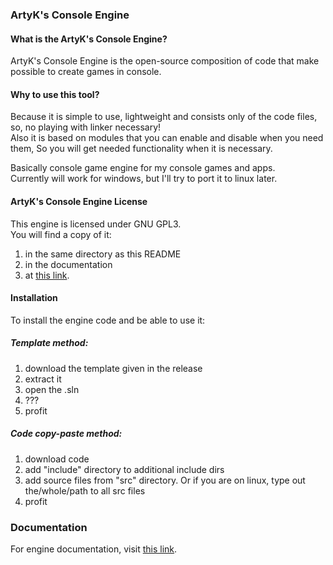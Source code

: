 ### ArtyK's Console Engine

#### What is the ArtyK's Console Engine?
ArtyK's Console Engine is the open-source composition of code that make possible to create games in console.

#### Why to use this tool?
Because it is simple to use, lightweight and consists only of the code files, so, no playing with linker necessary!  
Also it is based on modules that you can enable and disable when you need them, So you will get needed functionality when it is necessary.  

Basically console game engine for my console games and apps.  
Currently will work for windows, but I'll try to port it to linux later. 

#### ArtyK's Console Engine License
This engine is licensed under GNU GPL3.  
You will find a copy of it:
1. in the same directory as this README
2. in the documentation
3. at <a href="https://www.gnu.org/licenses/gpl-3.0.md" target="_blank">this link</a>.

#### Installation
To install the engine code and be able to use it:

##### Template method:

1. download the template given in the release  
2. extract it  
3. open the .sln  
4. ???  
5. profit  

##### Code copy-paste method:
1. download code  
2. add "include" directory to additional include dirs  
3. add source files from "src" directory. Or if you are on linux, type out the/whole/path to all src files  
4. profit  

### Documentation
For engine documentation, visit <a href="https://artyksengine.artyk.repl.co/doc/html_doc/index.html" target="_blank">this link</a>.  
